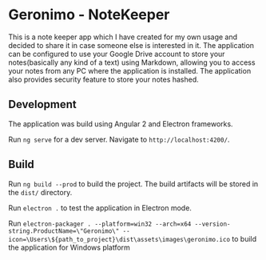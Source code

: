 # Geronimo - NoteKeeper

This is a note keeper app which I have created for my own usage and decided to share it in case someone else is interested in it.
The application can be configured to use your Google Drive account to store your notes(basically any kind of a text) using Markdown, allowing you to access your notes from any PC where the application is installed. The application also provides security feature to store your notes hashed.

## Development

The application was build using Angular 2 and Electron frameworks.

Run `ng serve` for a dev server. Navigate to `http://localhost:4200/`.

## Build

Run `ng build --prod` to build the project. The build artifacts will be stored in the `dist/` directory.

Run `electron .` to test the application in Electron mode.

Run `electron-packager . --platform=win32 --arch=x64 --version-string.ProductName=\"Geronimo\" --icon=\Users\${path_to_project}\dist\assets\images\geronimo.ico` to build the application for Windows platform
